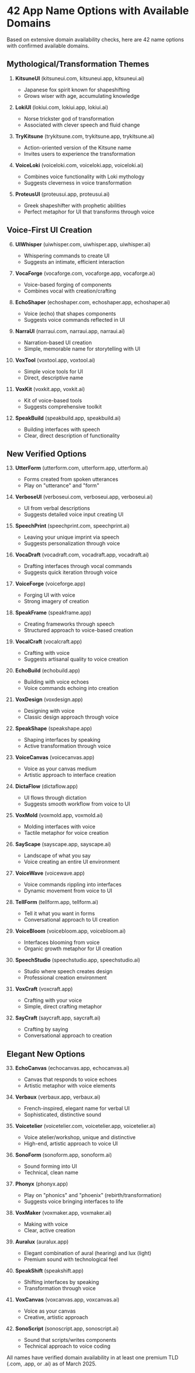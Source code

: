 # 42 App Name Options with Available Domains

Based on extensive domain availability checks, here are 42 name options with confirmed available domains.

## Mythological/Transformation Themes

1. **KitsuneUI** (kitsuneui.com, kitsuneui.app, kitsuneui.ai)
   - Japanese fox spirit known for shapeshifting
   - Grows wiser with age, accumulating knowledge

2. **LokiUI** (lokiui.com, lokiui.app, lokiui.ai)
   - Norse trickster god of transformation
   - Associated with clever speech and fluid change

3. **TryKitsune** (trykitsune.com, trykitsune.app, trykitsune.ai)
   - Action-oriented version of the Kitsune name
   - Invites users to experience the transformation

4. **VoiceLoki** (voiceloki.com, voiceloki.app, voiceloki.ai)
   - Combines voice functionality with Loki mythology
   - Suggests cleverness in voice transformation

5. **ProteusUI** (proteusui.app, proteusui.ai)
   - Greek shapeshifter with prophetic abilities
   - Perfect metaphor for UI that transforms through voice

## Voice-First UI Creation

6. **UIWhisper** (uiwhisper.com, uiwhisper.app, uiwhisper.ai)
   - Whispering commands to create UI
   - Suggests an intimate, efficient interaction

7. **VocaForge** (vocaforge.com, vocaforge.app, vocaforge.ai)
   - Voice-based forging of components
   - Combines vocal with creation/crafting

8. **EchoShaper** (echoshaper.com, echoshaper.app, echoshaper.ai)
   - Voice (echo) that shapes components
   - Suggests voice commands reflected in UI

9. **NarraUI** (narraui.com, narraui.app, narraui.ai)
   - Narration-based UI creation
   - Simple, memorable name for storytelling with UI

10. **VoxTool** (voxtool.app, voxtool.ai)
    - Simple voice tools for UI
    - Direct, descriptive name

11. **VoxKit** (voxkit.app, voxkit.ai)
    - Kit of voice-based tools
    - Suggests comprehensive toolkit

12. **SpeakBuild** (speakbuild.app, speakbuild.ai)
    - Building interfaces with speech
    - Clear, direct description of functionality

## New Verified Options

13. **UtterForm** (utterform.com, utterform.app, utterform.ai)
    - Forms created from spoken utterances
    - Play on "utterance" and "form"

14. **VerboseUI** (verboseui.com, verboseui.app, verboseui.ai)
    - UI from verbal descriptions
    - Suggests detailed voice input creating UI

15. **SpeechPrint** (speechprint.com, speechprint.ai)
    - Leaving your unique imprint via speech
    - Suggests personalization through voice

16. **VocaDraft** (vocadraft.com, vocadraft.app, vocadraft.ai)
    - Drafting interfaces through vocal commands
    - Suggests quick iteration through voice

17. **VoiceForge** (voiceforge.app)
    - Forging UI with voice
    - Strong imagery of creation

18. **SpeakFrame** (speakframe.app)
    - Creating frameworks through speech
    - Structured approach to voice-based creation

19. **VocalCraft** (vocalcraft.app)
    - Crafting with voice
    - Suggests artisanal quality to voice creation

20. **EchoBuild** (echobuild.app)
    - Building with voice echoes
    - Voice commands echoing into creation

21. **VoxDesign** (voxdesign.app)
    - Designing with voice
    - Classic design approach through voice

22. **SpeakShape** (speakshape.app)
    - Shaping interfaces by speaking
    - Active transformation through voice

23. **VoiceCanvas** (voicecanvas.app)
    - Voice as your canvas medium
    - Artistic approach to interface creation

24. **DictaFlow** (dictaflow.app)
    - UI flows through dictation
    - Suggests smooth workflow from voice to UI

25. **VoxMold** (voxmold.app, voxmold.ai)
    - Molding interfaces with voice
    - Tactile metaphor for voice creation

26. **SayScape** (sayscape.app, sayscape.ai)
    - Landscape of what you say
    - Voice creating an entire UI environment

27. **VoiceWave** (voicewave.app)
    - Voice commands rippling into interfaces
    - Dynamic movement from voice to UI

28. **TellForm** (tellform.app, tellform.ai)
    - Tell it what you want in forms
    - Conversational approach to UI creation

29. **VoiceBloom** (voicebloom.app, voicebloom.ai)
    - Interfaces blooming from voice
    - Organic growth metaphor for UI creation

30. **SpeechStudio** (speechstudio.app, speechstudio.ai)
    - Studio where speech creates design
    - Professional creation environment

31. **VoxCraft** (voxcraft.app)
    - Crafting with your voice
    - Simple, direct crafting metaphor

32. **SayCraft** (saycraft.app, saycraft.ai)
    - Crafting by saying
    - Conversational approach to creation

## Elegant New Options

33. **EchoCanvas** (echocanvas.app, echocanvas.ai)
    - Canvas that responds to voice echoes
    - Artistic metaphor with voice elements

34. **Verbaux** (verbaux.app, verbaux.ai)
    - French-inspired, elegant name for verbal UI
    - Sophisticated, distinctive sound

35. **Voicetelier** (voicetelier.com, voicetelier.app, voicetelier.ai)
    - Voice atelier/workshop, unique and distinctive
    - High-end, artistic approach to voice UI

36. **SonoForm** (sonoform.app, sonoform.ai)
    - Sound forming into UI
    - Technical, clean name

37. **Phonyx** (phonyx.app)
    - Play on "phonics" and "phoenix" (rebirth/transformation)
    - Suggests voice bringing interfaces to life

38. **VoxMaker** (voxmaker.app, voxmaker.ai)
    - Making with voice
    - Clear, active creation

39. **Auralux** (auralux.app)
    - Elegant combination of aural (hearing) and lux (light)
    - Premium sound with technological feel

40. **SpeakShift** (speakshift.app)
    - Shifting interfaces by speaking
    - Transformation through voice

41. **VoxCanvas** (voxcanvas.app, voxcanvas.ai)
    - Voice as your canvas
    - Creative, artistic approach

42. **SonoScript** (sonoscript.app, sonoscript.ai)
    - Sound that scripts/writes components
    - Technical approach to voice coding

All names have verified domain availability in at least one premium TLD (.com, .app, or .ai) as of March 2025.